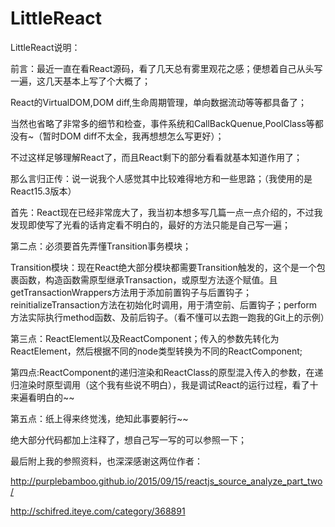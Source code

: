# LittleReact
LittleReact说明：


前言：最近一直在看React源码，看了几天总有雾里观花之感；便想着自己从头写一遍，这几天基本上写了个大概了；

React的VirtualDOM,DOM diff,生命周期管理，单向数据流动等等都具备了；

当然也省略了非常多的细节和检查，事件系统和CallBackQuenue,PoolClass等都没有~（暂时DOM diff不太全，我再想想怎么写更好）；

不过这样足够理解React了，而且React剩下的部分看看就基本知道作用了；




那么言归正传：说一说我个人感觉其中比较难得地方和一些思路；（我使用的是React15.3版本）

首先：React现在已经非常庞大了，我当初本想多写几篇一点一点介绍的，不过我发现即使写了光看的话肯定看不明白的，最好的方法只能是自己写一遍；

第二点：必须要首先弄懂Transition事务模块；

Transition模块：现在React绝大部分模块都需要Transition触发的，这个是一个包裹函数，构造函数需原型继承Transaction，或原型方法逐个赋值。且getTransactionWrappers方法用于添加前置钩子与后置钩子；reinitializeTransaction方法在初始化时调用，用于清空前、后置钩子；perform方法实际执行method函数、及前后钩子。（看不懂可以去跑一跑我的Git上的示例）

第三点：ReactElement以及ReactComponent；传入的参数先转化为ReactElement，然后根据不同的node类型转换为不同的ReactComponent;

第四点:ReactComponent的递归渲染和ReactClass的原型混入传入的参数，在递归渲染时原型调用（这个我有些说不明白），我是调试React的运行过程，看了十来遍看明白的~~

第五点：纸上得来终觉浅，绝知此事要躬行~~


绝大部分代码都加上注释了，想自己写一写的可以参照一下；

最后附上我的参照资料，也深深感谢这两位作者：

http://purplebamboo.github.io/2015/09/15/reactjs_source_analyze_part_two/

http://schifred.iteye.com/category/368891
